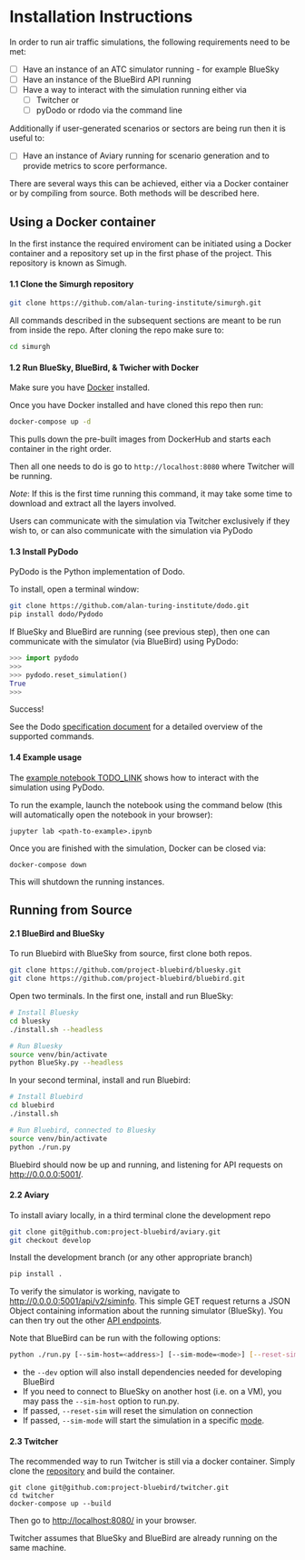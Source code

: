 # Installation Instructions
In order to run air traffic simulations, the following requirements need to be met:

- [ ] Have an instance of an ATC simulator running - for example BlueSky
- [ ] Have an instance of the BlueBird API running
- [ ] Have a way to interact with the simulation running either via
    - [ ] Twitcher 
    or
    - [ ] pyDodo or rdodo via the command line

Additionally if user-generated scenarios or sectors are being run then it is useful to:
- [ ] Have an instance of Aviary running for scenario generation and to provide metrics to score performance.

There are several ways this can be achieved, either via a Docker container or by compiling from source. Both methods will be described here.

## Using a Docker container
In the first instance the required enviroment can be initiated using a Docker container and a repository set up in the first phase of the project. This repository is known as Simugh.

#### 1.1 Clone the Simurgh repository

```bash
git clone https://github.com/alan-turing-institute/simurgh.git
```

All commands described in the subsequent sections are meant to be run from inside the repo. After cloning the repo make sure to:

```bash
cd simurgh
```

#### 1.2 Run BlueSky, BlueBird, & Twicher with Docker

Make sure you have [Docker](https://www.docker.com/get-started) installed.

Once you have Docker installed and have cloned this repo then run:

```bash
docker-compose up -d
```

This pulls down the pre-built images from DockerHub and
starts each container in the right order.

Then all one needs to do is go to
`http://localhost:8080` where Twitcher will be running.


_Note_: If this is the first time running this command, it may take some time to
download and extract all the layers involved.

Users can communicate with the simulation via Twitcher exclusively if they wish to, or can also communicate with the simulation via PyDodo


#### 1.3 Install PyDodo

PyDodo is the Python implementation of Dodo.

To install, open a terminal window:

```bash
git clone https://github.com/alan-turing-institute/dodo.git
pip install dodo/Pydodo
```

If BlueSky and BlueBird are running (see previous step), then one can communicate with the simulator (via BlueBird) using PyDodo:

```python
>>> import pydodo
>>>
>>> pydodo.reset_simulation()
True
>>>
```

Success!

See the Dodo [specification document](https://github.com/alan-turing-institute/dodo/blob/master/Specification.md) for a detailed overview of the supported commands.

#### 1.4 Example usage

The [example notebook TODO_LINK]() shows how to interact with the simulation using PyDodo.

To run the example, launch the notebook using the command below (this will automatically open the notebook in your browser):

 ```{bash}
 jupyter lab <path-to-example>.ipynb
 ```



Once you are finished with the simulation, Docker can be closed via:

```
docker-compose down
```

This will shutdown the running instances.


 ## Running from Source

 #### 2.1 BlueBird and BlueSky
To run Bluebird with BlueSky from source, first clone both repos.

```bash
git clone https://github.com/project-bluebird/bluesky.git
git clone https://github.com/project-bluebird/bluebird.git
```

Open two terminals. In the first one, install and run BlueSky:

```bash
# Install Bluesky
cd bluesky
./install.sh --headless

# Run Bluesky
source venv/bin/activate
python BlueSky.py --headless
```

In your second terminal, install and run Bluebird:

```bash
# Install Bluebird
cd bluebird
./install.sh

# Run Bluebird, connected to Bluesky
source venv/bin/activate
python ./run.py
```

Bluebird should now be up and running, and listening for API requests on http://0.0.0.0:5001/.

#### 2.2 Aviary
To install aviary locally, in a third terminal clone the development repo
```bash
git clone git@github.com:project-bluebird/aviary.git
git checkout develop
```
Install the development branch (or any other appropriate branch)

```bash
pip install .
```

To verify the simulator is working, navigate to http://0.0.0.0:5001/api/v2/siminfo. This simple GET request returns a JSON Object containing information about the running simulator (BlueSky). You can then try out the other [API endpoints](#api-endpoints).

Note that BlueBird can be run with the following options:

```bash
python ./run.py [--sim-host=<address>] [--sim-mode=<mode>] [--reset-sim] [--log-rate=<rate>]
```

- the `--dev` option will also install dependencies needed for developing BlueBird
- If you need to connect to BlueSky on another host (i.e. on a VM), you may pass the `--sim-host` option to run.py.
- If passed, `--reset-sim` will reset the simulation on connection
- If passed, `--sim-mode` will start the simulation in a specific [mode](docs/SimulatorModes.md).

#### 2.3 Twitcher
 
The recommended way to run Twitcher is still via a docker container. Simply clone the [repository](https://github.com/project-bluebird/twitcher) and build the container.

```
git clone git@github.com:project-bluebird/twitcher.git
cd twitcher
docker-compose up --build
```

Then go to [http://localhost:8080/](http://localhost:8080/) in your browser.

Twitcher assumes that BlueSky and BlueBird are already running on the same machine.

